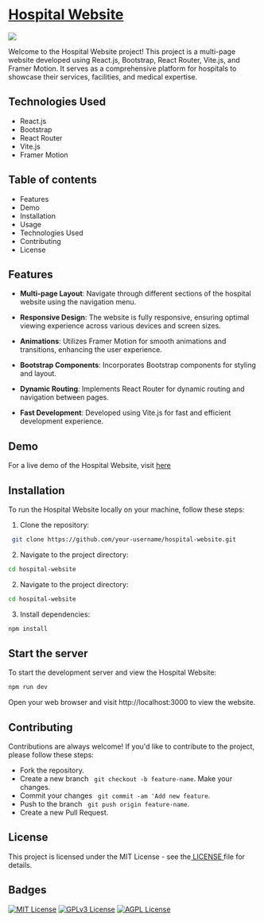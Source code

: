 
# [Hospital Website](https://dhanesh-hospital.netlify.app/)

<img src="https://dhaneshkandan.github.io/img/Screenshot%202024-01-30%20at%206.53.47%20PM.jpg">

Welcome to the Hospital Website project! This project is a multi-page website developed using React.js, Bootstrap, React Router, Vite.js, and Framer Motion. It serves as a comprehensive platform for hospitals to showcase their services, facilities, and medical expertise.

## Technologies Used

- React.js
- Bootstrap
- React Router
- Vite.js
- Framer Motion
  
## Table of contents 
- Features
- Demo
- Installation
- Usage
- Technologies Used
- Contributing
- License


## Features

- **Multi-page Layout**: Navigate through different sections of the hospital website using the navigation menu.
- **Responsive Design**: The website is fully responsive, ensuring optimal viewing experience across various devices and screen sizes.

- **Animations**: Utilizes Framer Motion for smooth animations and transitions, enhancing the user experience.
- **Bootstrap Components**: Incorporates Bootstrap components for styling and layout.
- **Dynamic Routing**: Implements React Router for dynamic routing and navigation between pages.
- **Fast Development**: Developed using Vite.js for fast and efficient development experience.


## Demo

For a live demo of the Hospital Website, visit [here](https://dhanesh-hospital.netlify.app/)


## Installation


To run the Hospital Website locally on your machine, follow these steps:

1. Clone the repository:

```bash
 git clone https://github.com/your-username/hospital-website.git
```
2. Navigate to the project directory:

```bash
cd hospital-website
```
2. Navigate to the project directory:

```bash
cd hospital-website
```
3. Install dependencies:

```bash
npm install
```
## Start the server
To start the development server and view the Hospital Website:
```bash
npm run dev
```
Open your web browser and visit http://localhost:3000 to view the website.






## Contributing

Contributions are always welcome! If you'd like to contribute to the project, please follow these steps:

- Fork the repository.
- Create a new branch ` git checkout -b feature-name`.
Make your changes. 
- Commit your changes ` git commit -am 'Add new feature`.
- Push to the branch ` git push origin feature-name`.
- Create a new Pull Request.


## License

This project is licensed under the MIT License - see the[ LICENSE ](https://choosealicense.com/licenses/mit/)  file for details.


## Badges



[![MIT License](https://img.shields.io/badge/License-MIT-green.svg)](https://choosealicense.com/licenses/mit/)
[![GPLv3 License](https://img.shields.io/badge/License-GPL%20v3-yellow.svg)](https://opensource.org/licenses/)
[![AGPL License](https://img.shields.io/badge/license-AGPL-blue.svg)](http://www.gnu.org/licenses/agpl-3.0)

